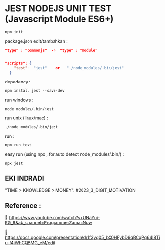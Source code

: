 #  JEST NODEJS UNIT TEST (Javascript Module ES6+)


```code
npm init
```


package.json edit/tambahkan :
```json
"type" : "commonjs"  ->  "type" : "module"


"scripts": {
    "test":  "jest"    or   "./node_modules/.bin/jest"
  }
```

depedency :
```code
npm install jest --save-dev
```

run windows :
```code
node_modules/.bin/jest
```

run unix (linux/mac) :
```code
./node_modules/.bin/jest
```

run :
```code
npm run test
```

easy run (using npx , for auto detect node_modules/.bin/) :
```code
npx jest
```

## EKI INDRADI

"TIME > KNOWLEDGE > MONEY". #2023_3_DIGIT_MOTIVATION

## Reference : 

:link: https://www.youtube.com/watch?v=UNaYui-EG_8&ab_channel=ProgrammerZamanNow

:link: https://docs.google.com/presentation/d/1f3yg05_bX0HFybD9qBCqPq64l8Tiu-f4iWhCQBMG_eM/edit









